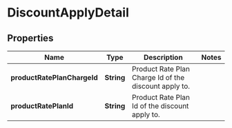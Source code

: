 

# DiscountApplyDetail


## Properties

| Name | Type | Description | Notes |
|------------ | ------------- | ------------- | -------------|
|**productRatePlanChargeId** | **String** | Product Rate Plan Charge Id of the discount apply to.  |  |
|**productRatePlanId** | **String** | Product Rate Plan Id of the discount apply to.  |  |



